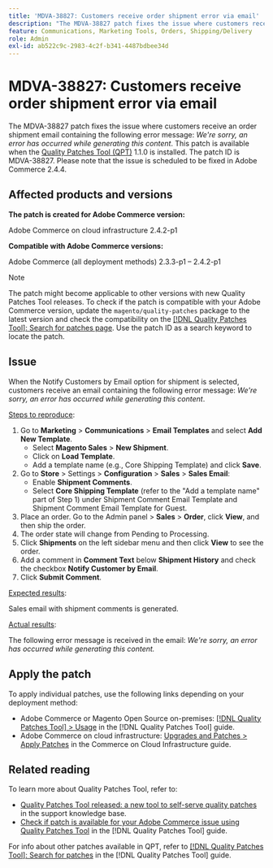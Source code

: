 ```yaml
---
title: 'MDVA-38827: Customers receive order shipment error via email'
description: "The MDVA-38827 patch fixes the issue where customers receive an order shipment email containing the following error message: *We're sorry, an error has occurred while generating this content*. This patch is available when the [Quality Patches Tool (QPT)](https://experienceleague.adobe.com/en/docs/commerce-operations/tools/quality-patches-tool/quality-patches-tool-to-self-serve-quality-patches) 1.1.0 is installed. The patch ID is MDVA-38827. Please note that the issue is scheduled to be fixed in Adobe Commerce 2.4.4."
feature: Communications, Marketing Tools, Orders, Shipping/Delivery
role: Admin
exl-id: ab522c9c-2983-4c2f-b341-4487bdbee34d
---
```

# MDVA-38827: Customers receive order shipment error via email

The MDVA-38827 patch fixes the issue where customers receive an order shipment email containing the following error message: *We're sorry, an error has occurred while generating this content*. This patch is available when the [Quality Patches Tool (QPT)](https://experienceleague.adobe.com/en/docs/commerce-operations/tools/quality-patches-tool/quality-patches-tool-to-self-serve-quality-patches) 1.1.0 is installed. The patch ID is MDVA-38827. Please note that the issue is scheduled to be fixed in Adobe Commerce 2.4.4.

## Affected products and versions

**The patch is created for Adobe Commerce version:**

Adobe Commerce on cloud infrastructure 2.4.2-p1

**Compatible with Adobe Commerce versions:**

Adobe Commerce (all deployment methods) 2.3.3-p1 &ndash;  2.4.2-p1

>[!NOTE]
>
>The patch might become applicable to other versions with new Quality Patches Tool releases. To check if the patch is compatible with your Adobe Commerce version, update the `magento/quality-patches` package to the latest version and check the compatibility on the [[!DNL Quality Patches Tool]: Search for patches page](https://experienceleague.adobe.com/en/docs/commerce-operations/tools/quality-patches-tool/quality-patches-tool-to-self-serve-quality-patches). Use the patch ID as a search keyword to locate the patch.

## Issue

When the Notify Customers by Email option for shipment is selected, customers receive an email containing the following error message: *We're sorry, an error has occurred while generating this content*.

<u>Steps to reproduce</u>:

1. Go to **Marketing** > **Communications** > **Email Templates** and select **Add New Template**.
   * Select **Magento Sales** > **New Shipment**.
   * Click on **Load Template**.
   * Add a template name (e.g., Core Shipping Template) and click **Save**.
1. Go to **Store** > Settings > **Configuration** > **Sales** > **Sales Email**:
   * Enable **Shipment Comments**.
   * Select **Core Shipping Template** (refer to the "Add a template name" part of Step 1) under Shipment Comment Email Template and Shipment Comment Email Template for Guest.
1. Place an order. Go to the Admin panel > **Sales** > **Order**, click **View**, and then ship the order.
1. The order state will change from Pending to Processing.
1. Click **Shipments** on the left sidebar menu and then click **View** to see the order.
1. Add a comment in **Comment Text** below **Shipment History** and check the checkbox **Notify Customer by Email**.
1. Click **Submit Comment**.

<u>Expected results</u>:

Sales email with shipment comments is generated.

<u>Actual results</u>:

The following error message is received in the email: *We're sorry, an error has occurred while generating this content.*

## Apply the patch

To apply individual patches, use the following links depending on your deployment method:

* Adobe Commerce or Magento Open Source on-premises: [[!DNL Quality Patches Tool] > Usage](/help/tools/quality-patches-tool/usage.md) in the [!DNL Quality Patches Tool] guide.
* Adobe Commerce on cloud infrastructure: [Upgrades and Patches > Apply Patches](https://experienceleague.adobe.com/docs/commerce-cloud-service/user-guide/develop/upgrade/apply-patches.html) in the Commerce on Cloud Infrastructure guide.

## Related reading

To learn more about Quality Patches Tool, refer to:

* [Quality Patches Tool released: a new tool to self-serve quality patches](https://experienceleague.adobe.com/en/docs/commerce-operations/tools/quality-patches-tool/quality-patches-tool-to-self-serve-quality-patches) in the support knowledge base.
* [Check if patch is available for your Adobe Commerce issue using Quality Patches Tool](/help/tools/quality-patches-tool/patches-available-in-qpt/check-patch-for-magento-issue-with-magento-quality-patches.md) in the [!DNL Quality Patches Tool] guide.

For info about other patches available in QPT, refer to [[!DNL Quality Patches Tool]: Search for patches](https://experienceleague.adobe.com/tools/commerce-quality-patches/index.html) in the [!DNL Quality Patches Tool] guide.
